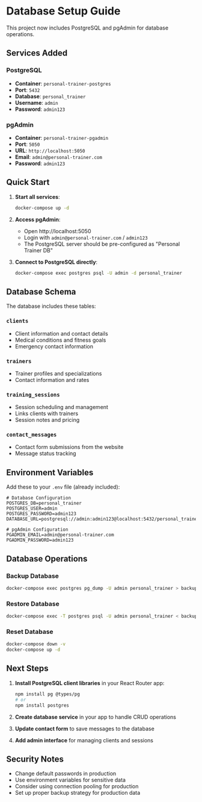 # Database Setup Guide

This project now includes PostgreSQL and pgAdmin for database operations.

## Services Added

### PostgreSQL

- **Container**: `personal-trainer-postgres`
- **Port**: `5432`
- **Database**: `personal_trainer`
- **Username**: `admin`
- **Password**: `admin123`

### pgAdmin

- **Container**: `personal-trainer-pgadmin`
- **Port**: `5050`
- **URL**: `http://localhost:5050`
- **Email**: `admin@personal-trainer.com`
- **Password**: `admin123`

## Quick Start

1. **Start all services**:

   ```bash
   docker-compose up -d
   ```

2. **Access pgAdmin**:
   - Open http://localhost:5050
   - Login with `admin@personal-trainer.com` / `admin123`
   - The PostgreSQL server should be pre-configured as "Personal Trainer DB"

3. **Connect to PostgreSQL directly**:
   ```bash
   docker-compose exec postgres psql -U admin -d personal_trainer
   ```

## Database Schema

The database includes these tables:

### `clients`

- Client information and contact details
- Medical conditions and fitness goals
- Emergency contact information

### `trainers`

- Trainer profiles and specializations
- Contact information and rates

### `training_sessions`

- Session scheduling and management
- Links clients with trainers
- Session notes and pricing

### `contact_messages`

- Contact form submissions from the website
- Message status tracking

## Environment Variables

Add these to your `.env` file (already included):

```env
# Database Configuration
POSTGRES_DB=personal_trainer
POSTGRES_USER=admin
POSTGRES_PASSWORD=admin123
DATABASE_URL=postgresql://admin:admin123@localhost:5432/personal_trainer

# pgAdmin Configuration
PGADMIN_EMAIL=admin@personal-trainer.com
PGADMIN_PASSWORD=admin123
```

## Database Operations

### Backup Database

```bash
docker-compose exec postgres pg_dump -U admin personal_trainer > backup.sql
```

### Restore Database

```bash
docker-compose exec -T postgres psql -U admin personal_trainer < backup.sql
```

### Reset Database

```bash
docker-compose down -v
docker-compose up -d
```

## Next Steps

1. **Install PostgreSQL client libraries** in your React Router app:

   ```bash
   npm install pg @types/pg
   # or
   npm install postgres
   ```

2. **Create database service** in your app to handle CRUD operations

3. **Update contact form** to save messages to the database

4. **Add admin interface** for managing clients and sessions

## Security Notes

- Change default passwords in production
- Use environment variables for sensitive data
- Consider using connection pooling for production
- Set up proper backup strategy for production data
